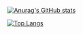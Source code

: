 [![Anurag's GitHub stats](https://github-readme-stats.vercel.app/api?username=jtomkiewicz)](https://github.com/anuraghazra/github-readme-stats)

[![Top Langs](https://github-readme-stats.vercel.app/api/top-langs/?username=jtomkiewicz)](https://github.com/anuraghazra/github-readme-stats)
